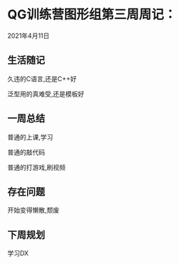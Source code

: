 # QG训练营图形组第三周周记：

2021年4月11日

## 生活随记

久违的C语言,还是C++好

泛型用的真难受,还是模板好

## 一周总结

普通的上课,学习

普通的敲代码

普通的打游戏,刷视频

## 存在问题

开始变得懒散,颓废

## 下周规划

学习DX

